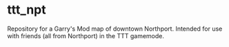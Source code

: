 # ttt_npt
Repository for a Garry's Mod map of downtown Northport. Intended for use with friends (all from Northport) in the TTT gamemode.
